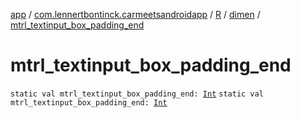 [app](../../../index.md) / [com.lennertbontinck.carmeetsandroidapp](../../index.md) / [R](../index.md) / [dimen](index.md) / [mtrl_textinput_box_padding_end](./mtrl_textinput_box_padding_end.md)

# mtrl_textinput_box_padding_end

`static val mtrl_textinput_box_padding_end: `[`Int`](https://kotlinlang.org/api/latest/jvm/stdlib/kotlin/-int/index.html)
`static val mtrl_textinput_box_padding_end: `[`Int`](https://kotlinlang.org/api/latest/jvm/stdlib/kotlin/-int/index.html)